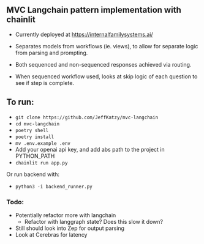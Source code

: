 ## MVC Langchain pattern implementation with chainlit 

* Currently deployed at https://internalfamilysystems.ai/

* Separates models from workflows (ie. views), to allow for separate logic from parsing and prompting.
* Both sequenced and non-sequenced responses achieved via routing.
* When sequenced workflow used, looks at skip logic of each question to see if step is complete.

## To run:

* `git clone https://github.com/JeffKatzy/mvc-langchain`
* `cd mvc-langchain`
* `poetry shell`
* `poetry install`
* `mv .env.example .env`
* Add your openai api key, and add abs path to the project in PYTHON_PATH
* `chainlit run app.py`

Or run backend with:
* `python3 -i backend_runner.py`

### Todo:

* Potentially refactor more with langchain
    * Refactor with langgraph state?  Does this slow it down?
* Still should look into Zep for output parsing
* Look at Cerebras for latency
